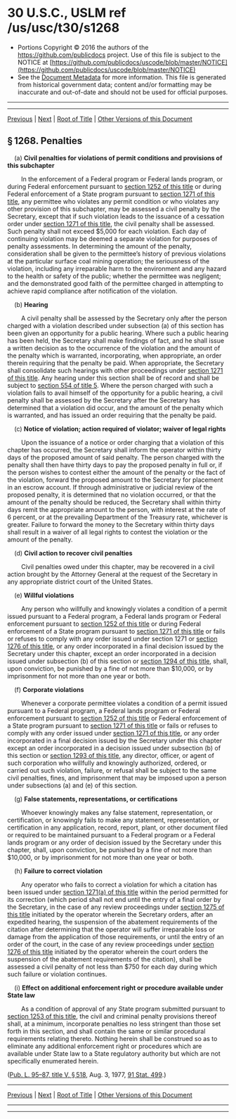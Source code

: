 ---
---

# 30 U.S.C., USLM ref /us/usc/t30/s1268

* Portions Copyright © 2016 the authors of the https://github.com/publicdocs project.
  Use of this file is subject to the NOTICE at [https://github.com/publicdocs/uscode/blob/master/NOTICE](https://github.com/publicdocs/uscode/blob/master/NOTICE)
* See the [Document Metadata](././../../../../..//README.md) for more information.
  This file is generated from historical government data; content and/or formatting may be inaccurate and out-of-date and should not be used for official purposes.

----------
----------

[Previous](./../../../../..//us/usc/t30/ch25/schV/m__us_usc_t30_s1267.md) | [Next](./../../../../..//us/usc/t30/ch25/schV/m__us_usc_t30_s1269.md) | [Root of Title](./../../../../../) | [Other Versions of this Document](https://publicdocs.github.io/go/links?ns=uslm&ref=%2Fus%2Fusc%2Ft30%2Fs1268)

## § 1268. Penalties

    (a) __Civil penalties for violations of permit conditions and provisions of this subchapter__ 

        In the enforcement of a Federal program or Federal lands program, or during Federal enforcement pursuant to [section 1252 of this title][/us/usc/t30/s1252] or during Federal enforcement of a State program pursuant to [section 1271 of this title][/us/usc/t30/s1271], any permittee who violates any permit condition or who violates any other provision of this subchapter, may be assessed a civil penalty by the Secretary, except that if such violation leads to the issuance of a cessation order under [section 1271 of this title][/us/usc/t30/s1271], the civil penalty shall be assessed. Such penalty shall not exceed $5,000 for each violation. Each day of continuing violation may be deemed a separate violation for purposes of penalty assessments. In determining the amount of the penalty, consideration shall be given to the permittee’s history of previous violations at the particular surface coal mining operation; the seriousness of the violation, including any irreparable harm to the environment and any hazard to the health or safety of the public; whether the permittee was negligent; and the demonstrated good faith of the permittee charged in attempting to achieve rapid compliance after notification of the violation.

    (b) __Hearing__ 

        A civil penalty shall be assessed by the Secretary only after the person charged with a violation described under subsection (a) of this section has been given an opportunity for a public hearing. Where such a public hearing has been held, the Secretary shall make findings of fact, and he shall issue a written decision as to the occurrence of the violation and the amount of the penalty which is warranted, incorporating, when appropriate, an order therein requiring that the penalty be paid. When appropriate, the Secretary shall consolidate such hearings with other proceedings under [section 1271 of this title][/us/usc/t30/s1271]. Any hearing under this section shall be of record and shall be subject to [section 554 of title 5][/us/usc/t5/s554]. Where the person charged with such a violation fails to avail himself of the opportunity for a public hearing, a civil penalty shall be assessed by the Secretary after the Secretary has determined that a violation did occur, and the amount of the penalty which is warranted, and has issued an order requiring that the penalty be paid.

    (c) __Notice of violation; action required of violator; waiver of legal rights__ 

        Upon the issuance of a notice or order charging that a violation of this chapter has occurred, the Secretary shall inform the operator within thirty days of the proposed amount of said penalty. The person charged with the penalty shall then have thirty days to pay the proposed penalty in full or, if the person wishes to contest either the amount of the penalty or the fact of the violation, forward the proposed amount to the Secretary for placement in an escrow account. If through administrative or judicial review of the proposed penalty, it is determined that no violation occurred, or that the amount of the penalty should be reduced, the Secretary shall within thirty days remit the appropriate amount to the person, with interest at the rate of 6 percent, or at the prevailing Department of the Treasury rate, whichever is greater. Failure to forward the money to the Secretary within thirty days shall result in a waiver of all legal rights to contest the violation or the amount of the penalty.

    (d) __Civil action to recover civil penalties__ 

        Civil penalties owed under this chapter, may be recovered in a civil action brought by the Attorney General at the request of the Secretary in any appropriate district court of the United States.

    (e) __Willful violations__ 

        Any person who willfully and knowingly violates a condition of a permit issued pursuant to a Federal program, a Federal lands program or Federal enforcement pursuant to [section 1252 of this title][/us/usc/t30/s1252] or during Federal enforcement of a State program pursuant to [section 1271 of this title][/us/usc/t30/s1271] or fails or refuses to comply with any order issued under section 1271 or [section 1276 of this title][/us/usc/t30/s1276], or any order incorporated in a final decision issued by the Secretary under this chapter, except an order incorporated in a decision issued under subsection (b) of this section or [section 1294 of this title][/us/usc/t30/s1294], shall, upon conviction, be punished by a fine of not more than $10,000, or by imprisonment for not more than one year or both.

    (f) __Corporate violations__ 

        Whenever a corporate permittee violates a condition of a permit issued pursuant to a Federal program, a Federal lands program or Federal enforcement pursuant to [section 1252 of this title][/us/usc/t30/s1252] or Federal enforcement of a State program pursuant to [section 1271 of this title][/us/usc/t30/s1271] or fails or refuses to comply with any order issued under [section 1271 of this title][/us/usc/t30/s1271], or any order incorporated in a final decision issued by the Secretary under this chapter except an order incorporated in a decision issued under subsection (b) of this section or [section 1293 of this title][/us/usc/t30/s1293], any director, officer, or agent of such corporation who willfully and knowingly authorized, ordered, or carried out such violation, failure, or refusal shall be subject to the same civil penalties, fines, and imprisonment that may be imposed upon a person under subsections (a) and (e) of this section.

    (g) __False statements, representations, or certifications__ 

        Whoever knowingly makes any false statement, representation, or certification, or knowingly fails to make any statement, representation, or certification in any application, record, report, plant, or other document filed or required to be maintained pursuant to a Federal program or a Federal lands program or any order of decision issued by the Secretary under this chapter, shall, upon conviction, be punished by a fine of not more than $10,000, or by imprisonment for not more than one year or both.

    (h) __Failure to correct violation__ 

        Any operator who fails to correct a violation for which a citation has been issued under [section 1271(a) of this title][/us/usc/t30/s1271/a] within the period permitted for its correction (which period shall not end until the entry of a final order by the Secretary, in the case of any review proceedings under [section 1275 of this title][/us/usc/t30/s1275] initiated by the operator wherein the Secretary orders, after an expedited hearing, the suspension of the abatement requirements of the citation after determining that the operator will suffer irreparable loss or damage from the application of those requirements, or until the entry of an order of the court, in the case of any review proceedings under [section 1276 of this title][/us/usc/t30/s1276] initiated by the operator wherein the court orders the suspension of the abatement requirements of the citation), shall be assessed a civil penalty of not less than $750 for each day during which such failure or violation continues.

    (i) __Effect on additional enforcement right or procedure available under State law__ 

        As a condition of approval of any State program submitted pursuant to [section 1253 of this title][/us/usc/t30/s1253], the civil and criminal penalty provisions thereof shall, at a minimum, incorporate penalties no less stringent than those set forth in this section, and shall contain the same or similar procedural requirements relating thereto. Nothing herein shall be construed so as to eliminate any additional enforcement right or procedures which are available under State law to a State regulatory authority but which are not specifically enumerated herein.

([Pub. L. 95–87, title V, § 518][/us/pl/95/87/s518], Aug. 3, 1977, [91 Stat. 499][/us/stat/91/499].)

----------

[Previous](./../../../../..//us/usc/t30/ch25/schV/m__us_usc_t30_s1267.md) | [Next](./../../../../..//us/usc/t30/ch25/schV/m__us_usc_t30_s1269.md) | [Root of Title](./../../../../../) | [Other Versions of this Document](https://publicdocs.github.io/go/links?ns=uslm&ref=%2Fus%2Fusc%2Ft30%2Fs1268)

----------
----------

[/us/usc/t30/s1252]: https://publicdocs.github.io/go/links?ns=uslm&ref=%2Fus%2Fusc%2Ft30%2Fs1252
[/us/usc/t30/s1271]: https://publicdocs.github.io/go/links?ns=uslm&ref=%2Fus%2Fusc%2Ft30%2Fs1271
[/us/usc/t30/s1271]: https://publicdocs.github.io/go/links?ns=uslm&ref=%2Fus%2Fusc%2Ft30%2Fs1271
[/us/usc/t30/s1271]: https://publicdocs.github.io/go/links?ns=uslm&ref=%2Fus%2Fusc%2Ft30%2Fs1271
[/us/usc/t5/s554]: https://publicdocs.github.io/go/links?ns=uslm&ref=%2Fus%2Fusc%2Ft5%2Fs554
[/us/usc/t30/s1252]: https://publicdocs.github.io/go/links?ns=uslm&ref=%2Fus%2Fusc%2Ft30%2Fs1252
[/us/usc/t30/s1271]: https://publicdocs.github.io/go/links?ns=uslm&ref=%2Fus%2Fusc%2Ft30%2Fs1271
[/us/usc/t30/s1276]: https://publicdocs.github.io/go/links?ns=uslm&ref=%2Fus%2Fusc%2Ft30%2Fs1276
[/us/usc/t30/s1294]: https://publicdocs.github.io/go/links?ns=uslm&ref=%2Fus%2Fusc%2Ft30%2Fs1294
[/us/usc/t30/s1252]: https://publicdocs.github.io/go/links?ns=uslm&ref=%2Fus%2Fusc%2Ft30%2Fs1252
[/us/usc/t30/s1271]: https://publicdocs.github.io/go/links?ns=uslm&ref=%2Fus%2Fusc%2Ft30%2Fs1271
[/us/usc/t30/s1271]: https://publicdocs.github.io/go/links?ns=uslm&ref=%2Fus%2Fusc%2Ft30%2Fs1271
[/us/usc/t30/s1293]: https://publicdocs.github.io/go/links?ns=uslm&ref=%2Fus%2Fusc%2Ft30%2Fs1293
[/us/usc/t30/s1271/a]: https://publicdocs.github.io/go/links?ns=uslm&ref=%2Fus%2Fusc%2Ft30%2Fs1271%2Fa
[/us/usc/t30/s1275]: https://publicdocs.github.io/go/links?ns=uslm&ref=%2Fus%2Fusc%2Ft30%2Fs1275
[/us/usc/t30/s1276]: https://publicdocs.github.io/go/links?ns=uslm&ref=%2Fus%2Fusc%2Ft30%2Fs1276
[/us/usc/t30/s1253]: https://publicdocs.github.io/go/links?ns=uslm&ref=%2Fus%2Fusc%2Ft30%2Fs1253
[/us/pl/95/87/s518]: https://publicdocs.github.io/go/links?ns=uslm&ref=%2Fus%2Fpl%2F95%2F87%2Fs518
[/us/stat/91/499]: https://publicdocs.github.io/go/links?ns=uslm&ref=%2Fus%2Fstat%2F91%2F499


